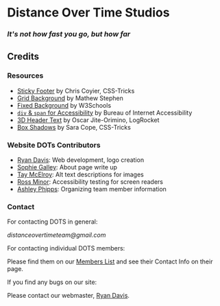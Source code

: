 # Distance Over Time Studios
### _It's not how fast you go, but how far_

## Credits

### Resources
- [Sticky Footer](https://css-tricks.com/couple-takes-sticky-footer/) by Chris Coyier, CSS-Tricks
- [Grid Background](https://stackoverflow.com/a/25709375) by Mathew Stephen
- [Fixed Background](https://www.w3schools.com/cssref/pr_background-attachment.php) by W3Schools
- [`div` & `span` for Accessibility](https://www.boia.org/blog/accessibility-tips-using-the-div-and-span-elements) by Bureau of Internet Accessibility
- [3D Header Text](https://blog.logrocket.com/five-cool-css-header-styles-with-cross-browser-compatibility/) by Oscar Jite-Orimino, LogRocket
- [Box Shadows](https://css-tricks.com/almanac/properties/b/box-shadow/) by Sara Cope, CSS-Tricks

### Website DOTs Contributors
- [Ryan Davis](https://distance-over-time.github.io/ryan-davis): Web development, logo creation
- [Sophie Galley](https://distance-over-time.github.io/sophie-galley): About page write up
- [Tay McElroy](https://distance-over-time.github.io/taylor-mcelroy): Alt text descriptions for images
- [Ross Minor](https://distance-over-time.github.io/ross-minor): Accessibility testing for screen readers
- [Ashley Phipps](https://distance-over-time.github.io/ashley-phipps): Organizing team member information

### Contact
For contacting DOTS in general:

_distanceovertimeteam@gmail.com_

For contacting individual DOTS members:

Please find them on our [Members List](https://distance-over-time.github.io/members) and see their Contact Info on their page.

If you find any bugs on our site:

Please contact our webmaster, [Ryan Davis](https://github.com/DataIsGone).